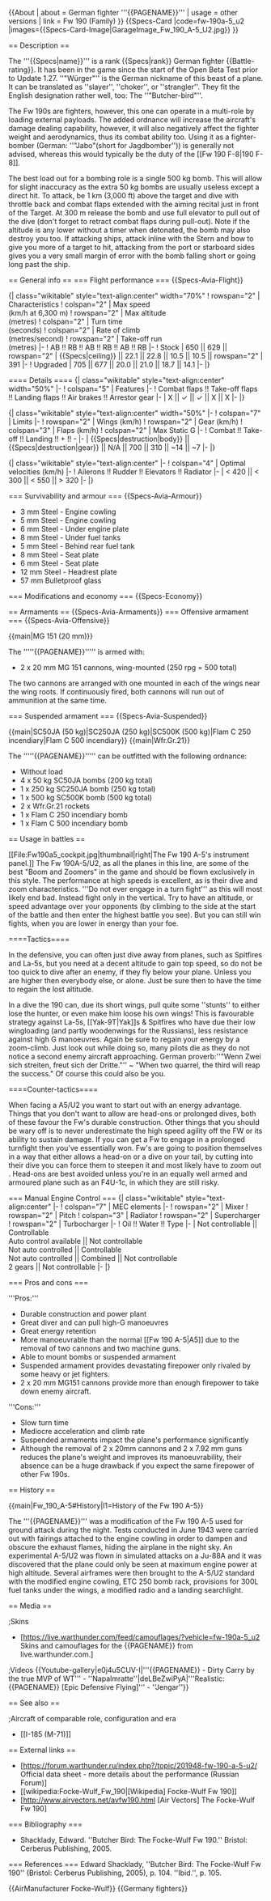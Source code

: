 {{About
| about = German fighter '''{{PAGENAME}}'''
| usage = other versions
| link = Fw 190 (Family)
}}
{{Specs-Card
|code=fw-190a-5_u2
|images={{Specs-Card-Image|GarageImage_Fw_190_A-5_U2.jpg}}
}}

== Description ==
<!-- ''In the description, the first part should be about the history of and the creation and combat usage of the aircraft, as well as its key features. In the second part, tell the reader about the aircraft in the game. Insert a screenshot of the vehicle, so that if the novice player does not remember the vehicle by name, he will immediately understand what kind of vehicle the article is talking about.'' -->
The '''{{Specs|name}}''' is a rank {{Specs|rank}} German fighter {{Battle-rating}}. It has been in the game since the start of the Open Beta Test prior to Update 1.27. ''"Würger"''  is the German nickname of this beast of a plane. It can be translated as ''slayer'', ''choker'', or ''strangler''. They fit the English designation rather well, too: The ''"Butcher-bird"''.

The Fw 190s are fighters, however, this one can operate in a multi-role by loading external payloads. The added ordnance will increase the aircraft's damage dealing capability, however, it will also negatively affect the fighter weight and aerodynamics, thus its combat ability too. Using it as a fighter-bomber (German: ''"Jabo"(short for Jagdbomber'')) is generally not advised, whereas this would typically be the duty of the [[Fw 190 F-8|190 F-8]].

The best load out for a bombing role is a single 500 kg bomb. This will allow for slight inaccuracy as the extra 50 kg bombs are usually useless except a direct hit. To attack, be 1 km (3,000 ft) above the target and dive with throttle back and combat flaps extended with the aiming recital just in front of the Target. At 300 m release the bomb and use full elevator to pull out of the dive (don't forget to retract combat flaps during pull-out). Note if the altitude is any lower without a timer when detonated, the bomb may also destroy you too. If attacking ships, attack inline with the Stern and bow to give you more of a target to hit, attacking from the port or starboard sides gives you a very small margin of error with the bomb falling short or going long past the ship.

== General info ==
=== Flight performance ===
{{Specs-Avia-Flight}}
<!-- ''Describe how the aircraft behaves in the air. Speed, manoeuvrability, acceleration and allowable loads - these are the most important characteristics of the vehicle.'' -->

{| class="wikitable" style="text-align:center" width="70%"
! rowspan="2" | Characteristics
! colspan="2" | Max speed<br>(km/h at 6,300 m)
! rowspan="2" | Max altitude<br>(metres)
! colspan="2" | Turn time<br>(seconds)
! colspan="2" | Rate of climb<br>(metres/second)
! rowspan="2" | Take-off run<br>(metres)
|-
! AB !! RB !! AB !! RB !! AB !! RB
|-
! Stock
| 650 || 629 || rowspan="2" | {{Specs|ceiling}} || 22.1 || 22.8 || 10.5 || 10.5 || rowspan="2" | 391
|-
! Upgraded
| 705 || 677 || 20.0 || 21.0 || 18.7 || 14.1
|-
|}

==== Details ====
{| class="wikitable" style="text-align:center" width="50%"
|-
! colspan="5" | Features
|-
! Combat flaps !! Take-off flaps !! Landing flaps !! Air brakes !! Arrestor gear
|-
| X || ✓ || ✓ || X || X     <!-- ✓ -->
|-
|}

{| class="wikitable" style="text-align:center" width="50%"
|-
! colspan="7" | Limits
|-
! rowspan="2" | Wings (km/h)
! rowspan="2" | Gear (km/h)
! colspan="3" | Flaps (km/h)
! colspan="2" | Max Static G
|-
! Combat !! Take-off !! Landing !! + !! -
|-
| {{Specs|destruction|body}} || {{Specs|destruction|gear}} || N/A || 700 || 310 || ~14 || ~7
|-
|}

{| class="wikitable" style="text-align:center"
|-
! colspan="4" | Optimal velocities (km/h)
|-
! Ailerons !! Rudder !! Elevators !! Radiator
|-
| < 420 || < 300 || < 550 || > 320
|-
|}

=== Survivability and armour ===
{{Specs-Avia-Armour}}
<!-- ''Examine the survivability of the aircraft. Note how vulnerable the structure is and how secure the pilot is, whether the fuel tanks are armoured, etc. Describe the armour, if there is any, and also mention the vulnerability of other critical aircraft systems.'' -->

* 3 mm Steel - Engine cowling
* 5 mm Steel - Engine cowling
* 6 mm Steel - Under engine plate
* 8 mm Steel - Under fuel tanks
* 5 mm Steel - Behind rear fuel tank
* 8 mm Steel - Seat plate
* 6 mm Steel - Seat plate
* 12 mm Steel - Headrest plate
* 57 mm Bulletproof glass

=== Modifications and economy ===
{{Specs-Economy}}

== Armaments ==
{{Specs-Avia-Armaments}}
=== Offensive armament ===
{{Specs-Avia-Offensive}}
<!-- ''Describe the offensive armament of the aircraft, if any. Describe how effective the cannons and machine guns are in a battle, and also what belts or drums are better to use. If there is no offensive weaponry, delete this subsection.'' -->
{{main|MG 151 (20 mm)}}

The '''''{{PAGENAME}}''''' is armed with:

* 2 x 20 mm MG 151 cannons, wing-mounted (250 rpg = 500 total)

The two cannons are arranged with one mounted in each of the wings near the wing roots. If continuously fired, both cannons will run out of ammunition at the same time.

=== Suspended armament ===
{{Specs-Avia-Suspended}}
<!-- ''Describe the aircraft's suspended armament: additional cannons under the wings, bombs, rockets and torpedoes. This section is especially important for bombers and attackers. If there is no suspended weaponry remove this subsection.'' -->
{{main|SC50JA (50 kg)|SC250JA (250 kg)|SC500K (500 kg)|Flam C 250 incendiary|Flam C 500 incendiary}}
{{main|Wfr.Gr.21}}

The '''''{{PAGENAME}}''''' can be outfitted with the following ordnance:

* Without load
* 4 x 50 kg SC50JA bombs (200 kg total)
* 1 x 250 kg SC250JA bomb (250 kg total)
* 1 x 500 kg SC500K bomb (500 kg total)
* 2 x Wfr.Gr.21 rockets
* 1 x Flam C 250 incendiary bomb
* 1 x Flam C 500 incendiary bomb

== Usage in battles ==
<!-- ''Describe the tactics of playing in the aircraft, the features of using aircraft in a team and advice on tactics. Refrain from creating a "guide" - do not impose a single point of view, but instead, give the reader food for thought. Examine the most dangerous enemies and give recommendations on fighting them. If necessary, note the specifics of the game in different modes (AB, RB, SB).'' -->
[[File:Fw190a5_cockpit.jpg|thumbnail|right|The Fw 190 A-5's instrument panel.]]
The Fw 190A-5/U2, as all the planes in this line, are some of the best "Boom and Zoomers" in the game and should be flown exclusively in this style. The performance at high speeds is excellent, as is their dive and zoom characteristics. '''Do not ever engage in a turn fight''' as this will most likely end bad. Instead fight only in the vertical. Try to have an altitude, or speed advantage over your opponents (by climbing to the side at the start of the battle and then enter the highest battle you see). But you can still win fights, when you are lower in energy than your foe.

====Tactics====
<!--Specific methods of play in different situations, label the methods with pros and cons (if possible) based on vehicle's performances (i.e. Me 262 playing as a fighter or anti-bomber)-->
In the defensive, you can often just dive away from planes, such as Spitfires and La-5s, but you need at a decent altitude to gain top speed, so do not be too quick to dive after an enemy, if they fly below your plane. Unless you are higher then everybody else, or alone. Just be sure then to have the time to regain the lost altitude.

In a dive the 190 can, due its short wings, pull quite some ''stunts'' to either lose the hunter, or even make him loose his own wings! This is favourable strategy against La-5s, [[Yak-9T|Yak]]s & Spitfires who have due their low wingloading (and partly woodenwings for the Russians), less resistance against high G manoeuvres. Again be sure to regain your energy by a zoom-climb. Just look out while doing so, many pilots die as they do not notice a second enemy aircraft approaching. German proverb:''"Wenn Zwei sich streiten, freut sich der Dritte."'' ~ "When two quarrel, the third will reap the success." Of course this could also be you.

====Counter-tactics====
<!--What to expect, if it would be in command of the enemy and how to counter it. (i.e. They will most likely BnZ, etc.)-->
When facing a A5/U2 you want to start out with an energy advantage. Things that you don't want to allow are head-ons or prolonged dives, both of these favour the Fw's durable construction. Other things that you should be wary off is to never underestimate the high speed agility off the FW or its ability to sustain damage. If you can get a Fw to engage in a prolonged turnfight then you've essentially won. Fw's are going to position themselves in a way that either allows a head-on or a dive on your tail, by cutting into their dive you can force them to steepen it and most likely have to zoom out . Head-ons are best avoided unless you're in an equally well armed and armoured plane such as an F4U-1c, in which they are still risky.

=== Manual Engine Control ===
{| class="wikitable" style="text-align:center"
|-
! colspan="7" | MEC elements
|-
! rowspan="2" | Mixer
! rowspan="2" | Pitch
! colspan="3" | Radiator
! rowspan="2" | Supercharger
! rowspan="2" | Turbocharger
|-
! Oil !! Water !! Type
|-
| Not controllable || Controllable<br>Auto control available || Not controllable<br>Not auto controlled || Controllable<br>Not auto controlled || Combined || Not controllable<br>2 gears || Not controllable
|-
|}

=== Pros and cons ===
<!-- ''Summarise and briefly evaluate the vehicle in terms of its characteristics and combat effectiveness. Mark its pros and cons in the bulleted list. Try not to use more than 6 points for each of the characteristics. Avoid using categorical definitions such as "bad", "good" and the like - use substitutions with softer forms such as "inadequate" and "effective".'' -->

'''Pros:'''

* Durable construction and power plant
* Great diver and can pull high-G manoeuvres
* Great energy retention
* More manoeuvrable than the normal [[Fw 190 A-5|A5]] due to the removal of two cannons and two machine guns.
* Able to mount bombs or suspended armament
* Suspended armament provides devastating firepower only rivaled by some heavy or jet fighters.
* 2 x 20 mm MG151 cannons provide more than enough firepower to take down enemy aircraft.

'''Cons:'''

* Slow turn time
* Mediocre acceleration and climb rate
* Suspended armaments impact the plane's performance significantly
* Although the removal of 2 x 20mm cannons and 2 x 7.92 mm guns reduces the plane's weight and improves its manoeuvrability, their absence can be a huge drawback if you expect the same firepower of other Fw 190s.

== History ==
<!-- ''Describe the history of the creation and combat usage of the aircraft in more detail than in the introduction. If the historical reference turns out to be too long, take it to a separate article, taking a link to the article about the vehicle and adding a block "/History" (example: <nowiki>https://wiki.warthunder.com/(Vehicle-name)/History</nowiki>) and add a link to it here using the <code>main</code> template. Be sure to reference text and sources by using <code><nowiki><ref></ref></nowiki></code>, as well as adding them at the end of the article with <code><nowiki><references /></nowiki></code>. This section may also include the vehicle's dev blog entry (if applicable) and the in-game encyclopedia description (under <code><nowiki>=== In-game description ===</nowiki></code>, also if applicable).'' -->
{{main|Fw_190_A-5#History|l1=History of the Fw 190 A-5}}

The '''{{PAGENAME}}''' was a modification of the Fw 190 A-5 used for ground attack during the night. Tests conducted in June 1943 were carried out with fairings attached to the engine cowling in order to dampen and obscure the exhaust flames, hiding the airplane in the night sky. An experimental A-5/U2 was flown in simulated attacks on a Ju-88A and it was discovered that the plane could only be seen at maximum engine power at high altitude.<ref name="Shacklady1" /> Several airframes were then brought to the A-5/U2 standard with the modified engine cowling, ETC 250 bomb rack, provisions for 300L fuel tanks under the wings, a modified radio and a landing searchlight.<ref name="Shacklady2" />

== Media ==
<!-- ''Excellent additions to the article would be video guides, screenshots from the game, and photos.'' -->

;Skins
* [https://live.warthunder.com/feed/camouflages/?vehicle=fw-190a-5_u2 Skins and camouflages for the {{PAGENAME}} from live.warthunder.com.]

;Videos
{{Youtube-gallery|e0j4u5CUV-I|'''{{PAGENAME}} - Dirty Carry by the true MVP of WT''' - ''Napalmratte''|deLBeZwiPyA|'''Realistic: {{PAGENAME}} [Epic Defensive Flying]'''  - ''Jengar''}}

== See also ==
<!-- ''Links to the articles on the War Thunder Wiki that you think will be useful for the reader, for example:''
* ''reference to the series of the aircraft;''
* ''links to approximate analogues of other nations and research trees.'' -->

;Aircraft of comparable role, configuration and era
* [[I-185 (M-71)]]

== External links ==
<!-- ''Paste links to sources and external resources, such as:''
* ''topic on the official game forum;''
* ''other literature.'' -->

* [https://forum.warthunder.ru/index.php?/topic/201948-fw-190-a-5-u2/ Official data sheet - more details about the performance (Russian Forum)]
* [[wikipedia:Focke-Wulf_Fw_190|[Wikipedia] Focke-Wulf Fw 190]]
* [http://www.airvectors.net/avfw190.html <nowiki>[Air Vectors]</nowiki> The Focke-Wulf Fw 190]

=== Bibliography ===

* Shacklady, Edward. ''Butcher Bird: The Focke-Wulf Fw 190.'' Bristol: Cerberus Publishing, 2005.

=== References ===
<references>
<ref name="Shacklady1">Edward Shacklady, ''Butcher Bird: The Focke-Wulf Fw 190'' (Bristol: Cerberus Publishing, 2005), p. 104.</ref>
<ref name="Shacklady2">''Ibid.'', p. 105.</ref>
</references>

{{AirManufacturer Focke-Wulf}}
{{Germany fighters}}